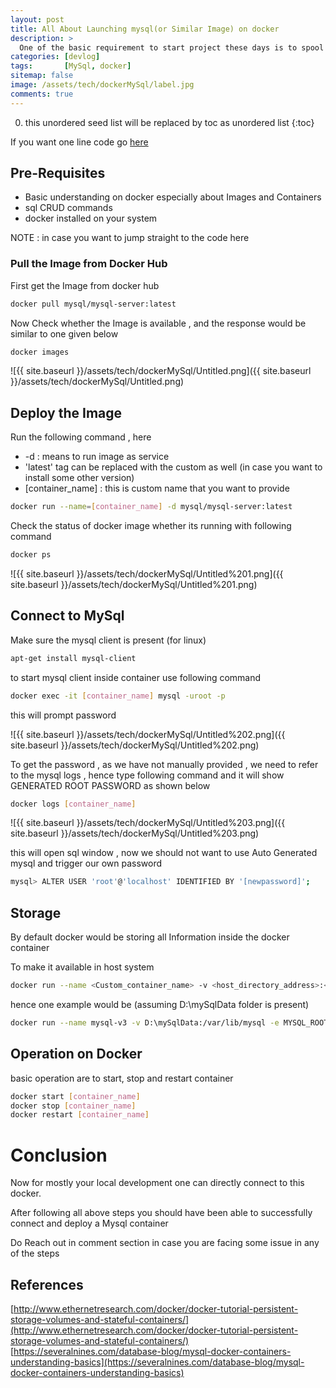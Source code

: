 ```yaml
---
layout: post
title: All About Launching mysql(or Similar Image) on docker
description: >
  One of the basic requirement to start project these days is to spool a docker and start working especially for databases.The is point to point guide on how to do the same.
categories: [devlog]
tags:       [MySql, docker]
sitemap: false
image: /assets/tech/dockerMySql/label.jpg
comments: true
---
```

0. this unordered seed list will be replaced by toc as unordered list
{:toc}

If you want one line code go [here](#finalCode)

## Pre-Requisites

- Basic understanding on docker especially about Images  and Containers
- sql CRUD commands
- docker installed  on your system

NOTE : in case you want to jump straight to the code here 

### Pull the Image from Docker Hub

First get the Image from docker hub 

```bash
docker pull mysql/mysql-server:latest
```

Now Check whether the Image is available , and the response would be similar to one given below 

```bash
docker images
```

![{{ site.baseurl }}/assets/tech/dockerMySql/Untitled.png]({{ site.baseurl }}/assets/tech/dockerMySql/Untitled.png)

## Deploy the Image

Run the following command , here 

- -d : means  to run image as service
- 'latest' tag can be replaced with the custom as well (in case you  want to install some other version)
- [container_name] : this is custom name that you want to provide

```bash
docker run --name=[container_name] -d mysql/mysql-server:latest
```

Check the status of docker image whether its running with following command 

```bash
docker ps
```

![{{ site.baseurl }}/assets/tech/dockerMySql/Untitled%201.png]({{ site.baseurl }}/assets/tech/dockerMySql/Untitled%201.png)

## Connect to MySql

Make sure the mysql client is present (for linux)

```bash
apt-get install mysql-client
```

to start mysql client inside container use following command 

```bash
docker exec -it [container_name] mysql -uroot -p
```

this will prompt password 

![{{ site.baseurl }}/assets/tech/dockerMySql/Untitled%202.png]({{ site.baseurl }}/assets/tech/dockerMySql/Untitled%202.png)

To get the password , as we have not manually provided , we need to refer to the mysql logs , hence type following command and it will show GENERATED ROOT PASSWORD as shown below 

```bash
docker logs [container_name]
```

![{{ site.baseurl }}/assets/tech/dockerMySql/Untitled%203.png]({{ site.baseurl }}/assets/tech/dockerMySql/Untitled%203.png)

this will open sql window , now we should not want to use Auto Generated mysql and trigger our own password 

```bash
mysql> ALTER USER 'root'@'localhost' IDENTIFIED BY '[newpassword]';
```

## Storage

By default docker would be storing all Information inside the docker container 

To make it available in host system 

<a id="finalCode"></a>
```bash
docker run --name <Custom_container_name> -v <host_directory_address>:<docker_directory_to_host> -e MYSQL_ROOT_PASSWORD=<custom_Password> -d mysql:latest
```

hence one example would be (assuming D:\mySqlData folder is present)

```bash
docker run --name mysql-v3 -v D:\mySqlData:/var/lib/mysql -e MYSQL_ROOT_PASSWORD=mypass -d mysql:latest
```

## Operation on Docker

basic operation are to start, stop and restart container 

```bash
docker start [container_name]
docker stop [container_name]
docker restart [container_name]
```

# Conclusion

Now for mostly your local development one can directly connect to this docker.

After following all above steps you  should have been able to successfully connect and deploy a Mysql container 

Do Reach out  in comment section in case you are facing some issue in any of the steps 

## References

[http://www.ethernetresearch.com/docker/docker-tutorial-persistent-storage-volumes-and-stateful-containers/](http://www.ethernetresearch.com/docker/docker-tutorial-persistent-storage-volumes-and-stateful-containers/)
[https://severalnines.com/database-blog/mysql-docker-containers-understanding-basics](https://severalnines.com/database-blog/mysql-docker-containers-understanding-basics)
